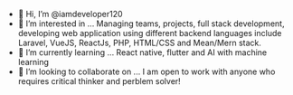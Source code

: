- 👋 Hi, I’m @iamdeveloper120
- 👀 I’m interested in ... Managing teams, projects, full stack development, developing web application using different backend languages include Laravel, VueJS, ReactJs, PHP, HTML/CSS and Mean/Mern stack.
- 🌱 I’m currently learning ... React native, flutter and AI with machine learning
- 💞️ I’m looking to collaborate on ... I am open to work with anyone who requires critical thinker and perblem solver!

<!---
iamdeveloper120/iamdeveloper120 is a ✨ special ✨ repository because its `README.md` (this file) appears on your GitHub profile.
You can click the Preview link to take a look at your changes.
--->

